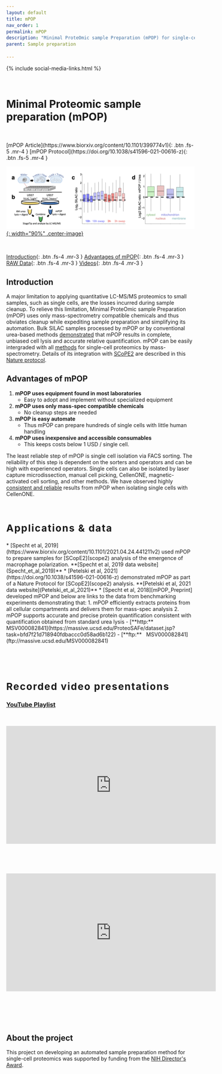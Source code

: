 ```yaml
---
layout: default
title: mPOP
nav_order: 1
permalink: mPOP
description: "Minimal ProteOmic sample Preparation (mPOP) for single-cell proteomics by mass-spectrometry"
parent: Sample preparation

---
```

{% include social-media-links.html %}

&nbsp;

# Minimal Proteomic sample preparation (mPOP)


&nbsp;

<span class="text-center">
[mPOP Article](https://www.biorxiv.org/content/10.1101/399774v1){: .btn .fs-5 .mr-4 }
[mPOP Protocol](https://doi.org/10.1038/s41596-021-00616-z){: .btn .fs-5 .mr-4 }
</span>

[![Minimal ProteOmic sample Preparation (mPOP) method for single-cell proteomics](Figs/mPOP_SamplePrep.png){: width="90%" .center-image}][mPOP_Preprint]

&nbsp;


[Introduction](#abstract){: .btn .fs-4 .mr-3 }
[Advantages of mPOP](#advantages-of-mpop){: .btn .fs-4 .mr-3 }
[RAW Data](#data){: .btn .fs-4 .mr-3 }
[Videos](#talks){: .btn .fs-4 .mr-3 }


## Introduction

A major limitation to applying quantitative LC-MS/MS proteomics to small samples, such as single cells, are the losses incurred during sample cleanup. To relieve this limitation, Minimal ProteOmic sample Preparation (mPOP) uses only mass-spectrometry compatible chemicals and thus obviates cleanup while expediting sample preparation and simplifying its automation. Bulk SILAC samples processed by mPOP or by conventional urea-based methods [demonstrated][mPOP_Preprint] that mPOP results in complete, unbiased cell lysis and accurate relative quantification. mPOP can be easily intergraded with all [methods](methods) for single-cell proteomics by mass-spectrometry. Details of its integration with [SCoPE2](scope2) are described in this [Nature protocol](https://www.biorxiv.org/content/10.1101/2021.03.12.435034v1).


## Advantages of mPOP
  1. **mPOP uses equipment found in most laboratories**
     - Easy to adopt and implement without specialized equipment
  2. **mPOP uses only mass-spec compatible chemicals**
     - No cleanup steps are needed
  3. **mPOP is easy automate**
     - Thus mPOP can prepare hundreds of single cells with little human handling
  4. **mPOP uses inexpensive and accessible consumables**  
     - This keeps costs below 1 USD / single cell.

The least reliable step of mPOP is single cell isolation via FACS sorting. The reliability of this step is dependent on the sorters and operators and can be high with experienced operators. Single cells can also be isolated by laser capture microdissection, manual cell picking, CellenONE, magnetic-activated cell sorting, and other methods. We have observed highly [consistent and reliable](https://doi.org/10.1038/s41596-021-00616-z) results from mPOP when isolating single cells with CellenONE.   

<!--   ![]({{site.baseurl}}Figures/Single-cell-Proteomics_Applications_iCarrier.png){: width="80%" .center-image}
To increase the throughput and quantitative accuracy of single-cell protein analysis by [SCoPE-MS](https://doi.org/10.1101/102681), we introduced many technical improvements in both the sample preparation and in the mass-spectrometry analysis. The [synergistic effect](https://www.biorxiv.org/content/biorxiv/early/2019/12/05/665307/T1.medium.gif) is to increase quantitative accuracy by 4-fold and the throughput of data acquisition about 8-fold. Below, we outline controlled experiments that illustrate the benefits of **individual** improvements. To comprehensively compare the mass-spec data at all levels (including chromatographic separation, precursor abundance, ion isolation, spectral purity, and peptide sequence identification), we include the full [Data-driven Optimization of MS (DO-MS)](https://do-ms.slavovlab.net) reports for each set of experiments. 
-->

&nbsp;



<h2 style="letter-spacing: 2px; font-size: 26px;" id="applications-and-data" >Applications & data</h2>
  *  [Specht et al, 2019](https://www.biorxiv.org/content/10.1101/2021.04.24.441211v2) used mPOP to prepare samples for [SCopE2](scope2) analysis of the emergence of macrophage polarization. **[Specht et al, 2019 data website](Specht_et_al_2019)**
  *  [Petelski et al, 2021](https://doi.org/10.1038/s41596-021-00616-z) demonstrated mPOP as part of a Nature Protocol for [SCopE2](scope2) analysis. **[Petelski et al, 2021 data website](Petelski_et_al_2021)**  
  * [Specht et al, 2018][mPOP_Preprint] developed mPOP and below are links to the data from benchmarking experiments demonstrating that:
     1. mPOP efficiently extracts proteins from all cellular compartments and delivers them for mass-spec analysis
     2. mPOP supports accurate and precise protein quantification consistent with quantification obtained from standard urea lysis  
       - [**http:**  MSV000082841](https://massive.ucsd.edu/ProteoSAFe/dataset.jsp?task=bfd7f21d718940fdbaccc0d58ad6b122)
       - [**ftp:** &nbsp; MSV000082841](ftp://massive.ucsd.edu/MSV000082841)

  &nbsp;


  &nbsp;


<h2 style="letter-spacing: 2px; font-size: 26px;" id="talks" >Recorded video presentations</h2>

### [YouTube Playlist](https://youtube.com/playlist?list=PLHLRxq8iKFsKQWxfn4uZppIwyhpYrY0Fd)

&nbsp;

<iframe width="560" height="315" src="https://www.youtube.com/embed/mz6Yq2XSu-8" title="YouTube video player" frameborder="0" allow="accelerometer; autoplay; clipboard-write; encrypted-media; gyroscope; picture-in-picture" allowfullscreen></iframe>

&nbsp;

&nbsp;

<iframe width="560" height="315" src="https://www.youtube.com/embed/w48VxHymqo0" title="YouTube video player" frameborder="0" allow="accelerometer; autoplay; clipboard-write; encrypted-media; gyroscope; picture-in-picture" allowfullscreen></iframe>
&nbsp;

&nbsp;  

&nbsp;

## About the project

This project on developing an automated sample preparation method for single-cell proteomics was supported by funding from the [NIH Director's Award](https://projectreporter.nih.gov/project_info_description.cfm?aid=9167004&icde=31336575).


[mPOP_Preprint]: https://doi.org/10.1101/399774 "Minimal ProteOmic sample Preparation (mPOP) method for single-cell proteomics by mass-spectrometry"

&nbsp;  

&nbsp;

&nbsp;

&nbsp;

&nbsp;

&nbsp;

&nbsp;

&nbsp;

&nbsp;

&nbsp;

&nbsp;

&nbsp;

&nbsp;

&nbsp;

&nbsp;

&nbsp;
